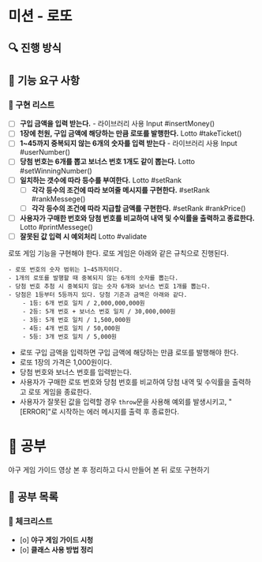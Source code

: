 # 미션 - 로또

## 🔍 진행 방식

## 🚀 기능 요구 사항

### 🚨 구현 리스트

- [ ] **구입 금액을 입력 받는다.** - 라이브러리 사용  Input #insertMoney()
- [ ] **1장에 천원, 구입 금액에 해당하는 만큼 로또를 발행한다.** Lotto #takeTicket()
- [ ] **1~45까지 중복되지 않는 6개의 숫자를 입력 받는다** - 라이브러리 사용 Input #userNumber()
- [ ] **당첨 번호는 6개를 뽑고 보너스 번호 1개도 같이 뽑는다.** Lotto #setWinningNumber()
- [ ] **일치하는 갯수에 따라 등수를 부여한다.** Lotto #setRank
  - [ ] **각각 등수의 조건에 따라 보여줄 메시지를 구현한다.** #setRank #rankMessege()
  - [ ] **각각 등수의 조건에 따라 지급할 금액를 구현한다.** #setRank #rankPrice()
- [ ] **사용자가 구매한 번호와 당첨 번호를 비교하여 내역 및 수익률을 출력하고 종료한다.** Lotto #printMessege()
- [ ] **잘못된 값 입력 시 예외처리** Lotto #validate

로또 게임 기능을 구현해야 한다. 로또 게임은 아래와 같은 규칙으로 진행된다.

```
- 로또 번호의 숫자 범위는 1~45까지이다.
- 1개의 로또를 발행할 때 중복되지 않는 6개의 숫자를 뽑는다.
- 당첨 번호 추첨 시 중복되지 않는 숫자 6개와 보너스 번호 1개를 뽑는다.
- 당첨은 1등부터 5등까지 있다. 당첨 기준과 금액은 아래와 같다.
    - 1등: 6개 번호 일치 / 2,000,000,000원
    - 2등: 5개 번호 + 보너스 번호 일치 / 30,000,000원
    - 3등: 5개 번호 일치 / 1,500,000원
    - 4등: 4개 번호 일치 / 50,000원
    - 5등: 3개 번호 일치 / 5,000원
```

- 로또 구입 금액을 입력하면 구입 금액에 해당하는 만큼 로또를 발행해야 한다.
- 로또 1장의 가격은 1,000원이다.
- 당첨 번호와 보너스 번호를 입력받는다.
- 사용자가 구매한 로또 번호와 당첨 번호를 비교하여 당첨 내역 및 수익률을 출력하고 로또 게임을 종료한다.
- 사용자가 잘못된 값을 입력할 경우 `throw`문을 사용해 예외를 발생시키고, "[ERROR]"로 시작하는 에러 메시지를 출력 후 종료한다.



# 🚀 공부

야구 게임 가이드 영상 본 후 정리하고 다시 만들어 본 뒤 로또 구현하기

## 🧾 공부 목록

### 🚨 체크리스트

- [o] **야구 게임 가이드 시청**
- [o] **클래스 사용 방법 정리**